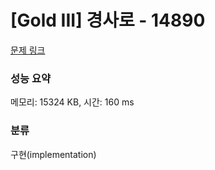 # [Gold III] 경사로 - 14890 

[문제 링크](https://www.acmicpc.net/problem/14890) 

### 성능 요약

메모리: 15324 KB, 시간: 160 ms

### 분류

구현(implementation)

